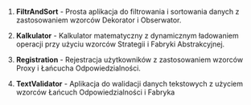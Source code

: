 1. **FiltrAndSort** - Prosta aplikacja do filtrowania i sortowania danych z zastosowaniem wzorców Dekorator i Obserwator.

2. **Kalkulator** - Kalkulator matematyczny z dynamicznym ładowaniem operacji przy użyciu wzorców Strategii i Fabryki Abstrakcyjnej.

3. **Registration** - Rejestracja użytkowników z zastosowaniem wzorców Proxy i Łańcucha Odpowiedzialności.

3. **TextValidator** - Aplikacja do walidacji danych tekstowych z użyciem wzorców Łańcuch Odpowiedzialności i Fabryka
